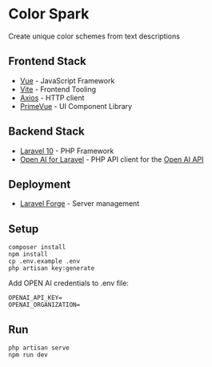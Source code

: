 
# Color Spark

Create unique color schemes from text descriptions

## Frontend Stack
- [Vue](https://vuejs.org/) - JavaScript Framework
- [Vite](https://vitejs.dev/) - Frontend Tooling
- [Axios](https://github.com/axios/axios) - HTTP client
- [PrimeVue](https://primevue.org/) - UI Component Library

## Backend Stack
- [Laravel 10](https://laravel.com/) - PHP Framework
- [Open AI for Laravel](https://github.com/openai-php/laravel) - PHP API client for the [Open AI API](https://platform.openai.com/docs/introduction)

## Deployment
- [Laravel Forge](https://forge.laravel.com/) - Server management

## Setup

```
composer install
npm install
cp .env.example .env
php artisan key:generate
```

Add OPEN AI credentials to .env file:

```
OPENAI_API_KEY=
OPENAI_ORGANIZATION=
```

## Run
```
php artisan serve
npm run dev
```
